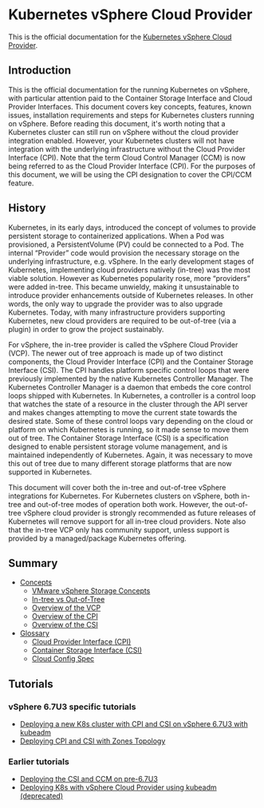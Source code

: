# Kubernetes vSphere Cloud Provider

This is the official documentation for the [Kubernetes vSphere Cloud Provider](https://github.com/kubernetes/cloud-provider-vsphere/).

## Introduction

This is the official documentation for the running Kubernetes on vSphere, with particular attention paid to the Container Storage Interface and Cloud Provider Interfaces. This document covers key concepts, features, known issues, installation requirements and steps for Kubernetes clusters running on vSphere. Before reading this document, it's worth noting that a Kubernetes cluster can still run on vSphere without the cloud provider integration enabled. However, your Kubernetes clusters will not have integration with the underlying infrastructure without the Cloud Provider Interface (CPI). Note that the term Cloud Control Manager (CCM) is now being referred to as the Cloud Provider Interface (CPI). For the purposes of this document, we will be using the CPI designation to cover the CPI/CCM feature.

## History

Kubernetes, in its early days, introduced the concept of volumes to provide persistent storage to containerized applications. When a Pod was provisioned, a PersistentVolume (PV) could be connected to a Pod. The internal “Provider” code would provision the necessary storage on the underlying infrastructure, e.g. vSphere. In the early development stages of Kubernetes, implementing cloud providers natively (in-tree) was the most viable solution. However as Kubernetes popularity rose, more “providers” were added in-tree. This became unwieldy, making it unsustainable to introduce provider enhancements outside of Kubernetes releases. In other words, the only way to upgrade the provider was to also upgrade Kubernetes. Today, with many infrastructure providers supporting Kubernetes, new cloud providers are required to be out-of-tree (via a plugin) in order to grow the project sustainably.

For vSphere, the in-tree provider is called the vSphere Cloud Provider (VCP). The newer out of tree approach is made up of two distinct components, the Cloud Provider Interface (CPI) and the Container Storage Interface (CSI). The CPI handles platform specific control loops that were previously implemented by the native Kubernetes Controller Manager. The Kubernetes Controller Manager is a daemon that embeds the core control loops shipped with Kubernetes. In Kubernetes, a controller is a control loop that watches the state of a resource in the cluster through the API server and makes changes attempting to move the current state towards the desired state. Some of these control loops vary depending on the cloud or platform on which Kubernetes is running, so it made sense to move them out of tree. The Container Storage Interface (CSI) is a specification designed to enable persistent storage volume management, and is maintained independently of Kubernetes. Again, it was necessary to move this out of tree due to many different storage platforms that are now supported in Kubernetes.

This document will cover both the in-tree and out-of-tree vSphere integrations for Kubernetes. For Kubernetes clusters on vSphere, both in-tree and out-of-tree modes of operation both work. However, the out-of-tree vSphere cloud provider is strongly recommended as future releases of Kubernetes will remove support for all in-tree cloud providers. Note also that the in-tree VCP only has community support, unless support is provided by a managed/package Kubernetes offering.

## Summary

* [Concepts](concepts.md)
  * [VMware vSphere Storage Concepts](concepts/vmware_vsphere_storage.md)
  * [In-tree vs Out-of-Tree](concepts/in_tree_vs_out_of_tree.md)
  * [Overview of the VCP](concepts/vcp_overview.md)
  * [Overview of the CPI](concepts/cpi_overview.md)
  * [Overview of the CSI](concepts/csi_overview.md)
* [Glossary](glossary.md)
  * [Cloud Provider Interface (CPI)](cloud_provider_interface.md)
  * [Container Storage Interface (CSI)](container_storage_interface.md)
  * [Cloud Config Spec](cloud_config.md)

## Tutorials

### vSphere 6.7U3 specific tutorials

* [Deploying a new K8s cluster with CPI and CSI on vSphere 6.7U3 with kubeadm](./tutorials/kubernetes-on-vsphere-with-kubeadm.md)
* [Deploying CPI and CSI with Zones Topology](./tutorials/deploying_ccm_and_csi_with_multi_dc_vc_aka_zones.md)

### Earlier tutorials

* [Deploying the CSI and CCM on pre-6.7U3](./tutorials/deploying_cloud_provider_vsphere_with_rbac.md)
* [Deploying K8s with vSphere Cloud Provider using kubeadm (deprecated)](./tutorials/k8s-vcp-on-vsphere-with-kubeadm.md)
